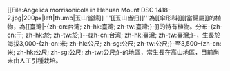 [[File:Angelica morrisonicola in Hehuan Mount DSC 1418-2.jpg|200px|left|thumb|玉山當歸]]
'''[[玉山当归]]'''為[[伞形科]][[當歸屬]]的植物，為[[臺灣|-{zh-cn:台湾; zh-hk:臺灣; zh-tw:臺灣;}-]]的特有植物。分布-{zh-cn:于; zh-hk:於; zh-tw:於;}--{zh-cn:台湾; zh-hk:臺灣; zh-tw:臺灣;}-，生長於海拔3,000-{zh-cn:米; zh-hk:公尺; zh-sg:公尺; zh-tw:公尺;}-至3,500-{zh-cn:米; zh-hk:公尺; zh-sg:公尺; zh-tw:公尺;}-的地區，常生長在高山地區，目前尚未由人工引種栽培。